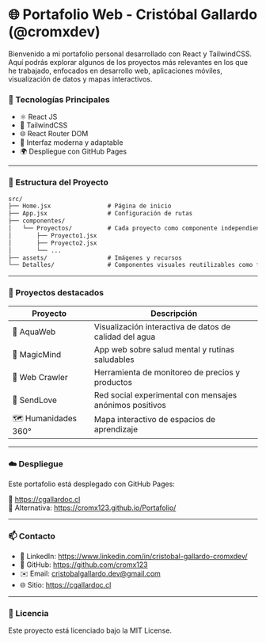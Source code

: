 # 🌐 Portafolio Web - Cristóbal Gallardo (@cromxdev)

Bienvenido a mi portafolio personal desarrollado con React y TailwindCSS. Aquí podrás explorar algunos de los proyectos más relevantes en los que he trabajado, enfocados en desarrollo web, aplicaciones móviles, visualización de datos y mapas interactivos.

### 🚀 Tecnologías Principales

- ⚛️ React JS
- 💨 TailwindCSS
- 🌐 React Router DOM
- 🎨 Interfaz moderna y adaptable
- 🌍 Despliegue con GitHub Pages

---

### 📁 Estructura del Proyecto

```txt
src/
├── Home.jsx                # Página de inicio
├── App.jsx                 # Configuración de rutas
├── componentes/
│   └── Proyectos/          # Cada proyecto como componente independiente
│       ├── Proyecto1.jsx
│       ├── Proyecto2.jsx
│       └── ...
├── assets/                 # Imágenes y recursos
└── Detalles/               # Componentes visuales reutilizables como fondo glow
```

---

### 🧠 Proyectos destacados

| Proyecto              | Descripción                                                                 |
|-----------------------|-----------------------------------------------------------------------------|
| 🌊 AquaWeb            | Visualización interactiva de datos de calidad del agua                     |
| 🧠 MagicMind          | App web sobre salud mental y rutinas saludables                             |
| 🔎 Web Crawler        | Herramienta de monitoreo de precios y productos                             |
| 💌 SendLove           | Red social experimental con mensajes anónimos positivos                     |
| 🗺 Humanidades 360°    | Mapa interactivo de espacios de aprendizaje                                 |

---

### ☁️ Despliegue

Este portafolio está desplegado con GitHub Pages:

🔗 https://cgallardoc.cl  
🔗 Alternativa: https://cromx123.github.io/Portafolio/

---

### 📫 Contacto

- 💼 LinkedIn: https://www.linkedin.com/in/cristobal-gallardo-cromxdev/
- 🐙 GitHub: https://github.com/cromx123
- ✉️ Email: cristobalgallardo.dev@gmail.com
- 🌐 Sitio: https://cgallardoc.cl

---

### 📝 Licencia

Este proyecto está licenciado bajo la MIT License.
